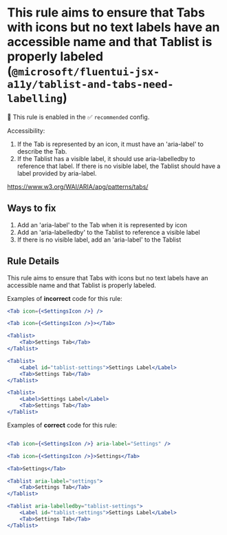 # This rule aims to ensure that Tabs with icons but no text labels have an accessible name and that Tablist is properly labeled (`@microsoft/fluentui-jsx-a11y/tablist-and-tabs-need-labelling`)

💼 This rule is enabled in the ✅ `recommended` config.

<!-- end auto-generated rule header -->
Accessibility:
1. If the Tab is represented by an icon, it must have an 'aria-label' to describe the Tab.
2. If the Tablist has a visible label, it should use aria-labelledby to reference that label. If there is no visible label, the Tablist should have a label provided by aria-label.

<https://www.w3.org/WAI/ARIA/apg/patterns/tabs/>

## Ways to fix
1. Add an 'aria-label' to the Tab when it is represented by icon
2. Add an 'aria-labelledby' to the Tablist to reference a visible label
3. If there is no visible label, add an 'aria-label' to the Tablist

## Rule Details

This rule aims to ensure that Tabs with icons but no text labels have an accessible name and that Tablist is properly labeled.

Examples of **incorrect** code for this rule:

```jsx
<Tab icon={<SettingsIcon />} />

<Tab icon={<SettingsIcon />}></Tab>

<Tablist>
    <Tab>Settings Tab</Tab>
</Tablist>

<Tablist>
    <Label id="tablist-settings">Settings Label</Label>
    <Tab>Settings Tab</Tab>
</Tablist>

<Tablist>
    <Label>Settings Label</Label>
    <Tab>Settings Tab</Tab>
</Tablist>

```

Examples of **correct** code for this rule:

```jsx

<Tab icon={<SettingsIcon />} aria-label="Settings" />

<Tab icon={<SettingsIcon />}>Settings</Tab>

<Tab>Settings</Tab>

<Tablist aria-label="settings">
    <Tab>Settings Tab</Tab>
</Tablist>

<Tablist aria-labelledby="tablist-settings">
    <Label id="tablist-settings">Settings Label</Label>
    <Tab>Settings Tab</Tab>
</Tablist>

```
